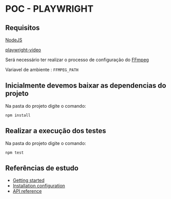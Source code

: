 # POC - PLAYWRIGHT                             



## Requisitos

<a href="https://nodejs.org/en/download/">NodeJS</a>

<a href="https://github.com/qawolf/playwright-video">playwright-video</a>

Será necessário ter realizar o processo de configuração do  [FFmpeg](https://www.ffmpeg.org)  

 Variavel de ambiente :   `FFMPEG_PATH` 



## Inicialmente devemos baixar as dependencias do projeto

Na pasta do projeto digite o comando:

```
npm install
```
## Realizar a execução dos testes

Na pasta do projeto digite o comando:
```
npm test
```
## Referências de estudo

* [Getting started](https://github.com/microsoft/playwright/blob/master/docs/intro.md)
* [Installation configuration](https://github.com/microsoft/playwright/blob/master/docs/installation.md)
* [API reference](https://github.com/microsoft/playwright/blob/master/docs/api.md)

